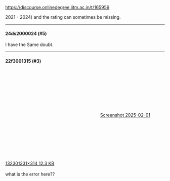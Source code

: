 https://discourse.onlinedegree.iitm.ac.in/t/165959

2021 - 2024) and the rating can sometimes be missing.</p><hr>

<h4>24ds2000024 (#5)</h4>
<p>I have the Same doubt.</p><hr>

<h4>22f3001315 (#3)</h4>
<p><div class="lightbox-wrapper"><a class="lightbox" data-download-href="/uploads/short-url/ggpzqp3czDnsuhiswpKRL1wZ4.png?dl=1" href="https://europe1.discourse-cdn.com/flex013/uploads/iitm/original/3X/0/0/0007976ca3410205e4fa403a71b9a1ac79bf5192.png" rel="noopener nofollow ugc" title="Screenshot 2025-02-01 132301"><div class="meta"><svg aria-hidden="true" class="fa d-icon d-icon-far-image svg-icon"><use href="#far-image"></use></svg><span class="filename">Screenshot 2025-02-01 132301</span><span class="informations">331×314 12.3 KB</span><svg aria-hidden="true" class="fa d-icon d-icon-discourse-expand svg-icon"><use href="#discourse-expand"></use></svg></div></a></div><br/>
what is the error here??